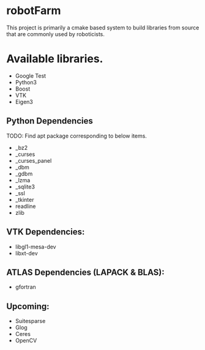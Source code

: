 # robotFarm
This project is primarily a cmake based system to build libraries from source that are commonly used by roboticists.

# Available libraries.
* Google Test
* Python3
* Boost
* VTK
* Eigen3

## Python Dependencies
TODO: Find apt package corresponding to below items. 
* _bz2
* _curses
* _curses_panel
* _dbm
* _gdbm
* _lzma
* _sqlite3
* _ssl
* _tkinter
* readline
* zlib

## VTK Dependencies:
* libgl1-mesa-dev
* libxt-dev

## ATLAS Dependencies (LAPACK & BLAS):
* gfortran

## Upcoming:
* Suitesparse
* Glog
* Ceres
* OpenCV
